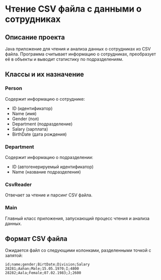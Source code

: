 # Чтение CSV файла с данными о сотрудниках

## Описание проекта

Java приложение для чтения и анализа данных о сотрудниках из CSV файла. Программа считывает информацию о сотрудниках, преобразует её в объекты и выводит статистику по подразделениям.

## Классы и их назначение

### Person
Содержит информацию о сотруднике:
- ID (идентификатор)
- Name (имя)
- Gender (пол)
- Department (подразделение)
- Salary (зарплата)
- BirthDate (дата рождения)

### Department
Содержит информацию о подразделении:
- ID (автогенерируемый идентификатор)
- Name (название подразделения)

### CsvReader
Отвечает за чтение и парсинг CSV файла.

### Main
Главный класс приложения, запускающий процесс чтения и анализа данных.

## Формат CSV файла

Ожидается файл со следующими колонками, разделенными точкой с запятой:

```
id;name;gender;BirtDate;Division;Salary
28281;Aahan;Male;15.05.1970;I;4800
28282;Aala;Female;07.02.1983;J;2600
